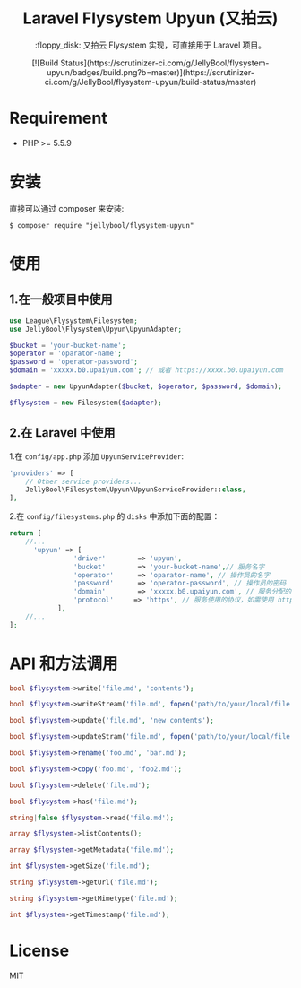 <h1 align="center">Laravel Flysystem Upyun (又拍云)</h1>

<p align="center">:floppy_disk: 又拍云 Flysystem 实现，可直接用于 Laravel 项目。</p>


<p align="center">[![Build Status](https://scrutinizer-ci.com/g/JellyBool/flysystem-upyun/badges/build.png?b=master)](https://scrutinizer-ci.com/g/JellyBool/flysystem-upyun/build-status/master)</p>


# Requirement

- PHP >= 5.5.9

# 安装

直接可以通过 composer 来安装:
```shell
$ composer require "jellybool/flysystem-upyun"
```

# 使用

## 1.在一般项目中使用

```php
use League\Flysystem\Filesystem;
use JellyBool\Flysystem\Upyun\UpyunAdapter;

$bucket = 'your-bucket-name';
$operator = 'oparator-name';
$password = 'operator-password';
$domain = 'xxxxx.b0.upaiyun.com'; // 或者 https://xxxx.b0.upaiyun.com

$adapter = new UpyunAdapter($bucket, $operator, $password, $domain);

$flysystem = new Filesystem($adapter);

```

## 2.在 Laravel 中使用

1.在 `config/app.php` 添加 `UpyunServiceProvider`:
```php
'providers' => [
    // Other service providers...
    JellyBool\Filesystem\Upyun\UpyunServiceProvider::class,
],
```
2.在 `config/filesystems.php` 的 `disks` 中添加下面的配置：
```php
return [
    //...
      'upyun' => [
                'driver'        => 'upyun', 
                'bucket'        => 'your-bucket-name',// 服务名字
                'operator'      => 'oparator-name', // 操作员的名字
                'password'      => 'operator-password', // 操作员的密码
                'domain'        => 'xxxxx.b0.upaiyun.com', // 服务分配的域名
                'protocol'     => 'https', // 服务使用的协议，如需使用 http，在此配置 http
            ],
    //...
];

```

# API 和方法调用

```php
bool $flysystem->write('file.md', 'contents');

bool $flysystem->writeStream('file.md', fopen('path/to/your/local/file.jpg', 'r'));

bool $flysystem->update('file.md', 'new contents');

bool $flysystem->updateStram('file.md', fopen('path/to/your/local/file.jpg', 'r'));

bool $flysystem->rename('foo.md', 'bar.md');

bool $flysystem->copy('foo.md', 'foo2.md');

bool $flysystem->delete('file.md');

bool $flysystem->has('file.md');

string|false $flysystem->read('file.md');

array $flysystem->listContents();

array $flysystem->getMetadata('file.md');

int $flysystem->getSize('file.md');

string $flysystem->getUrl('file.md'); 

string $flysystem->getMimetype('file.md');

int $flysystem->getTimestamp('file.md');

```

# License

MIT
